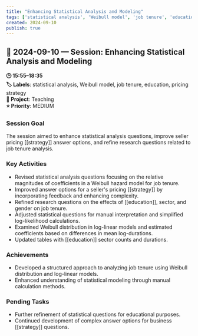 ```yaml
---
title: "Enhancing Statistical Analysis and Modeling"
tags: ['statistical analysis', 'Weibull model', 'job tenure', 'education', 'pricing strategy']
created: 2024-09-10
publish: true
---
```


## 📅 2024-09-10 — Session: Enhancing Statistical Analysis and Modeling

**🕒 15:55–18:35**  
**🏷️ Labels**: statistical analysis, Weibull model, job tenure, education, pricing strategy  
**📂 Project**: Teaching  
**⭐ Priority**: MEDIUM  


### Session Goal
The session aimed to enhance statistical analysis questions, improve seller pricing [[strategy]] answer options, and refine research questions related to job tenure analysis.

### Key Activities
- Revised statistical analysis questions focusing on the relative magnitudes of coefficients in a Weibull hazard model for job tenure.
- Improved answer options for a seller's pricing [[strategy]] by incorporating feedback and enhancing complexity.
- Refined research questions on the effects of [[education]], sector, and gender on job tenure.
- Adjusted statistical questions for manual interpretation and simplified log-likelihood calculations.
- Examined Weibull distribution in log-linear models and estimated coefficients based on differences in mean log-durations.
- Updated tables with [[education]] sector counts and durations.

### Achievements
- Developed a structured approach to analyzing job tenure using Weibull distribution and log-linear models.
- Enhanced understanding of statistical modeling through manual calculation methods.

### Pending Tasks
- Further refinement of statistical questions for educational purposes.
- Continued development of complex answer options for business [[strategy]] questions.
